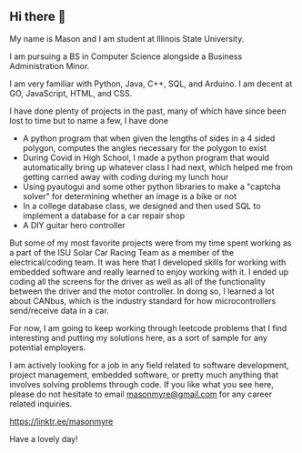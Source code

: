 ## Hi there 👋

My name is Mason and I am student at Illinois State University.

I am pursuing a BS in Computer Science alongside a Business Administration Minor.

I am very familiar with Python, Java, C++, SQL, and Arduino.
I am decent at GO, JavaScript, HTML, and CSS.

I have done plenty of projects in the past, many of which have since been lost to time but to name a few, I have done
- A python program that when given the lengths of sides in a 4 sided polygon, computes the angles necessary for the polygon to exist
- During Covid in High School, I made a python program that would automatically bring up whatever class I had next, which helped me from getting carried away with coding during my lunch hour
- Using pyautogui and some other python libraries to make a "captcha solver" for determining whether an image is a bike or not
- In a college database class, we designed and then used SQL to implement a database for a car repair shop
- A DIY guitar hero controller

But some of my most favorite projects were from my time spent working as a part of the ISU Solar Car Racing Team as a member of the electrical/coding team.
It was here that I developed skills for working with embedded software and really learned to enjoy working with it.
I ended up coding all the screens for the driver as well as all of the functionality between the driver and the motor controller.
In doing so, I learned a lot about CANbus, which is the industry standard for how microcontrollers send/receive data in a car.

For now, I am going to keep working through leetcode problems that I find interesting and putting my solutions here, as a sort of sample for any potential employers.

I am actively looking for a job in any field related to software development, project management, embedded software, or pretty much anything that involves solving problems through code.
If you like what you see here, please do not hesitate to email masonmyre@gmail.com for any career related inquiries.

https://linktr.ee/masonmyre

Have a lovely day!




<!--
**Lancer077/Lancer077** is a ✨ _special_ ✨ repository because its `README.md` (this file) appears on your GitHub profile.

Here are some ideas to get you started:

- 🔭 I’m currently working on ...
- 🌱 I’m currently learning ...
- 👯 I’m looking to collaborate on ...
- 🤔 I’m looking for help with ...
- 💬 Ask me about ...
- 📫 How to reach me: ...
- 😄 Pronouns: ...
- ⚡ Fun fact: ...
-->
